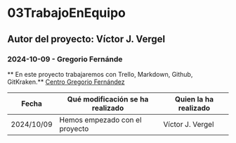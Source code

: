 # 03TrabajoEnEquipo
## Autor del proyecto: Víctor J. Vergel
### 2024-10-09 - Gregorio Fernánde
** En este proyecto trabajaremos con Trello, Markdown, Github, GitKraken.**
[Centro Gregorio Fernández](https://www.gregoriofer.com)


| Fecha | Qué modificación se ha realizado | Quien la ha realizado |
| ----------- | ----------- | ----------- |
| 2024/10/09 | Hemos empezado con el proyecto | Víctor J. Vergel |


